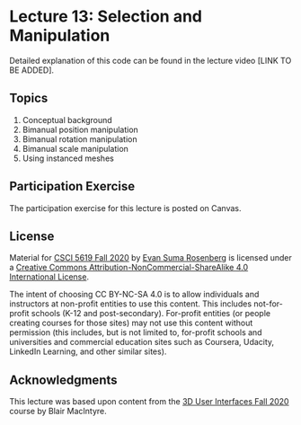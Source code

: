 # Lecture 13: Selection and Manipulation

Detailed explanation of this code can be found in the lecture video [LINK TO BE ADDED].

## Topics

1. Conceptual background
2. Bimanual position manipulation
3. Bimanual rotation manipulation
4. Bimanual scale manipulation
5. Using instanced meshes

## Participation Exercise

The participation exercise for this lecture is posted on Canvas.

## License

Material for [CSCI 5619 Fall 2020](https://canvas.umn.edu/courses/194179) by [Evan Suma Rosenberg](https://illusioneering.umn.edu/) is licensed under a [Creative Commons Attribution-NonCommercial-ShareAlike 4.0 International License](http://creativecommons.org/licenses/by-nc-sa/4.0/).

The intent of choosing CC BY-NC-SA 4.0 is to allow individuals and instructors at non-profit entities to use this content.  This includes not-for-profit schools (K-12 and post-secondary). For-profit entities (or people creating courses for those sites) may not use this content without permission (this includes, but is not limited to, for-profit schools and universities and commercial education sites such as Coursera, Udacity, LinkedIn Learning, and other similar sites).   

## Acknowledgments

This lecture was based upon content from the [3D User Interfaces Fall 2020](https://github.blairmacintyre.me/3dui-class-f20) course by Blair MacIntyre.
